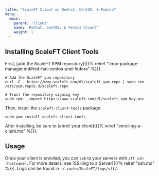 ```yaml
---
title: "ScaleFT Client on Redhat, CentOS, & Fedora"
menu:
  main:
    parent: 'client'
    name: 'Redhat, CentOS, & Fedora Client'
    weight: 5
---
```


## Installing ScaleFT Client Tools

First, [add the ScaleFT RPM repository]({{% relref "linux-package-manager.md#red-hat-centos-and-fedora" %}}).

```
# Add the ScaleFT yum repository
curl -C - https://www.scaleft.com/dl/scaleft_yum.repo | sudo tee /etc/yum.repos.d/scaleft.repo

# Trust the repository signing key
sudo rpm --import https://www.scaleft.com/dl/scaleft_rpm_key.asc
```

Then, install the `scaleft-client-tools` package:

```
sudo yum install scaleft-client-tools
```

After installing, be sure to [enroll your client]({{% relref "enrolling-a-client.md" %}}).

## Usage

Once your client is enrolled, you can `ssh` to your servers with `sft ssh [hostname]`. For more details, see [SSHing to a Server]({{% relref "ssh.md" %}}).
Logs can be found in `~/.cache/ScaleFT/logs/sft/`.